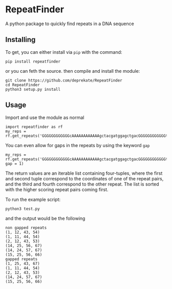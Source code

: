 # RepeatFinder
A python package to quickly find repeats in a DNA sequence


##  Installing
To get, you can either install via `pip` with the command:
```
pip install repeatfinder
```
or you can feth the source. then compile and install the module:
```
git clone https://github.com/deprekate/RepeatFinder
cd RepeatFinder
python3 setup.py install
```

## Usage
Import and use the module as normal
```
import repeatfinder as rf
my_reps = rf.get_repeats('GGGGGGGGGGGGcAAAAAAAAAAAAgctacgatggagctgacGGGGGGGGGGGGtAAAAAAAAAAAAt')
```

You can even allow for gaps in the repeats by using the keyword `gap`
```
my_reps = rf.get_repeats('GGGGGGGGGGGGcAAAAAAAAAAAAgctacgatggagctgacGGGGGGGGGGGGtAAAAAAAAAAAAt', gap = 1)
```
The return values are an iterable list containing four-tuples, where the first and second tuple correspond to the coordinates
of one of the repeat pairs, and the third and fourth correspond to the other repeat.  The list is sorted with the higher scoring
repeat pairs coming first.

To run the example script:
```
python3 test.py
```
and the output would be the following
```
non gapped repeats
(1, 12, 43, 54)
(1, 11, 44, 54)
(2, 12, 43, 53)
(14, 25, 56, 67)
(14, 24, 57, 67)
(15, 25, 56, 66)
gapped repeats
(1, 25, 43, 67)
(1, 11, 44, 54)
(2, 12, 43, 53)
(14, 24, 57, 67)
(15, 25, 56, 66)
```
